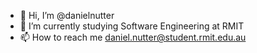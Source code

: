 - 👋 Hi, I’m @danielnutter
- 🌱 I’m currently studying Software Engineering at RMIT
- 📫 How to reach me daniel.nutter@student.rmit.edu.au

<!---
danielnutter/danielnutter is a ✨ special ✨ repository because its `README.md` (this file) appears on your GitHub profile.
You can click the Preview link to take a look at your changes.
--->
